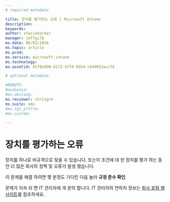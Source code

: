 ```yaml
---
# required metadata

title: 장치를 평가하는 오류 | Microsoft Intune
description:
keywords:
author: staciebarker
manager: jeffgilb
ms.date: 06/03/2016
ms.topic: article
ms.prod:
ms.service: microsoft-intune
ms.technology:
ms.assetid: 81f8a990-d172-47f4-91b4-cb49652accf6

# optional metadata

#ROBOTS:
#audience:
#ms.devlang:
ms.reviewer: chrisgre
ms.suite: ems
#ms.tgt_pltfrm:
#ms.custom:

---
```



# 장치를 평가하는 오류
장치를 하나로 비규격으로 찾을 수 있습니다. 또는이 조건에 대 한 장치를 평가 하는 동안 더 많은 회사의 정책 및 오류가 발생 했습니다.

이 문제를 해결 하려면 몇 분정도 기다린 다음 눌러 **규정 준수 확인**.

문제가 지속 되 면 IT 관리자에 게 문의 합니다. IT 관리자의 연락처 정보는 [회사 포털 웹 사이트](http://portal.manage.microsoft.com)를 참조하세요.



<!--HONumber=Jun16_HO2-->


